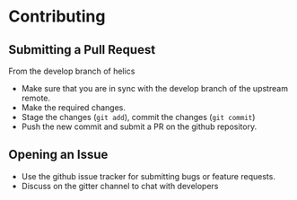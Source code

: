 Contributing
============

Submitting a Pull Request
-------------------------

From the develop branch of helics

-   Make sure that you are in sync with the develop branch of the
    upstream remote.
-   Make the required changes.
-   Stage the changes (`git add`), commit the changes (`git commit`)
-   Push the new commit and submit a PR on the github repository.

Opening an Issue
----------------

-   Use the github issue tracker for submitting bugs or feature
    requests.
-   Discuss on the gitter channel to chat with developers
